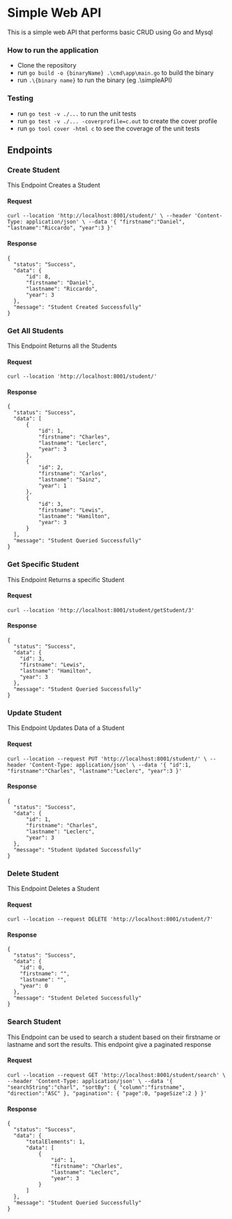 # Simple Web API

This is a simple web API that performs basic CRUD
using Go and Mysql

### How to run the application

- Clone the repository
- run `go build -o {binaryName} .\cmd\app\main.go` to build the binary
- run `.\{binary name}` to run the binary (eg .\simpleAPI)

### Testing

- run `go test -v ./...` to run the unit tests
- run `go test -v ./... -coverprofile=c.out` to create the cover profile
- run `go tool cover -html c` to see the
  coverage of the unit tests

## Endpoints

### Create Student

This Endpoint Creates a Student

#### Request

`curl --location 'http://localhost:8001/student/' \
--header 'Content-Type: application/json' \
--data '{
"firstname":"Daniel",
"lastname":"Riccardo",
"year":3
}'`

#### Response

    {
      "status": "Success",
      "data": {
          "id": 8,
          "firstname": "Daniel",
          "lastname": "Riccardo",
          "year": 3
      },
      "message": "Student Created Successfully"
    }

### Get All Students

This Endpoint Returns all the Students

#### Request

`curl --location 'http://localhost:8001/student/'`

#### Response

    {
      "status": "Success",
      "data": [
          {
              "id": 1,
              "firstname": "Charles",
              "lastname": "Leclerc",
              "year": 3
          },
          {
              "id": 2,
              "firstname": "Carlos",
              "lastname": "Sainz",
              "year": 1
          },
          {
              "id": 3,
              "firstname": "Lewis",
              "lastname": "Hamilton",
              "year": 3
          }
      ],
      "message": "Student Queried Successfully"
    }

### Get Specific Student

This Endpoint Returns a specific Student

#### Request

`curl --location 'http://localhost:8001/student/getStudent/3'`

#### Response

    {
      "status": "Success",
      "data": {
        "id": 3,
        "firstname": "Lewis",
        "lastname": "Hamilton",
        "year": 3
      },
      "message": "Student Queried Successfully"
    }

### Update Student

This Endpoint Updates Data of a Student

#### Request

`curl --location --request PUT 'http://localhost:8001/student/' \
--header 'Content-Type: application/json' \
--data '{
"id":1,
"firstname":"Charles",
"lastname":"Leclerc",
"year":3
}'`

#### Response

    {
      "status": "Success",
      "data": {
          "id": 1,
          "firstname": "Charles",
          "lastname": "Leclerc",
          "year": 3
      },
      "message": "Student Updated Successfully"
    }

### Delete Student

This Endpoint Deletes a Student

#### Request

`curl --location --request DELETE
'http://localhost:8001/student/7'`

#### Response

    {
      "status": "Success",
      "data": {
        "id": 0,
        "firstname": "",
        "lastname": "",
        "year": 0
      },
      "message": "Student Deleted Successfully"
    }

### Search Student

This Endpoint can be used to search a student
based on their firstname or lastname and sort
the results. This endpoint give a paginated
response

#### Request

`curl --location --request GET 'http://localhost:8001/student/search' \
--header 'Content-Type: application/json' \
--data '{
"searchString":"charl",
"sortBy": {
"column":"firstname",
"direction":"ASC"
},
"pagination": {
"page":0,
"pageSize":2
}
}'`

#### Response

    {
      "status": "Success",
      "data": {
          "totalElements": 1,
          "data": [
              {
                  "id": 1,
                  "firstname": "Charles",
                  "lastname": "Leclerc",
                  "year": 3
              }
          ]
      },
      "message": "Student Queried Successfully"
    }

